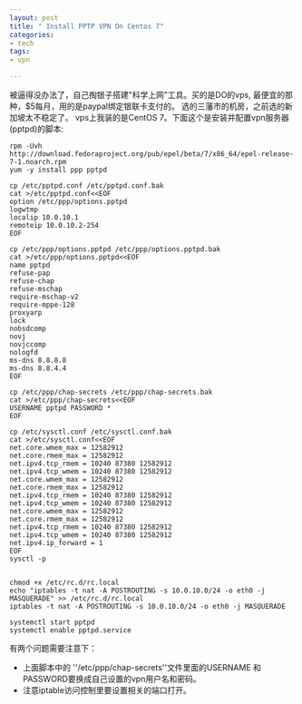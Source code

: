 ```yaml
---
layout: post
title: " Install PPTP VPN On Centos 7"
categories:
- tech
tags:
- vpn

---
```

被逼得没办法了，自己掏银子搭建"科学上网"工具。买的是DO的vps, 最便宜的那种，$5每月，用的是paypal绑定银联卡支付的。 选的三藩市的机房，之前选的新加坡太不稳定了。
vps上我装的是CentOS 7。下面这个是安装并配置vpn服务器(pptpd)的脚本:

    rpm -Uvh http://download.fedoraproject.org/pub/epel/beta/7/x86_64/epel-release-7-1.noarch.rpm
    yum -y install ppp pptpd

    cp /etc/pptpd.conf /etc/pptpd.conf.bak
    cat >/etc/pptpd.conf<<EOF
    option /etc/ppp/options.pptpd
    logwtmp
    localip 10.0.10.1
    remoteip 10.0.10.2-254
    EOF

    cp /etc/ppp/options.pptpd /etc/ppp/options.pptpd.bak
    cat >/etc/ppp/options.pptpd<<EOF
    name pptpd
    refuse-pap
    refuse-chap
    refuse-mschap
    require-mschap-v2
    require-mppe-128
    proxyarp
    lock
    nobsdcomp
    novj
    novjccomp
    nologfd
    ms-dns 8.8.8.8
    ms-dns 8.8.4.4
    EOF

    cp /etc/ppp/chap-secrets /etc/ppp/chap-secrets.bak
    cat >/etc/ppp/chap-secrets<<EOF
    USERNAME pptpd PASSWORD *
    EOF

    cp /etc/sysctl.conf /etc/sysctl.conf.bak
    cat >/etc/sysctl.conf<<EOF
    net.core.wmem_max = 12582912
    net.core.rmem_max = 12582912
    net.ipv4.tcp_rmem = 10240 87380 12582912
    net.ipv4.tcp_wmem = 10240 87380 12582912
    net.core.wmem_max = 12582912
    net.core.rmem_max = 12582912
    net.ipv4.tcp_rmem = 10240 87380 12582912
    net.ipv4.tcp_wmem = 10240 87380 12582912
    net.core.wmem_max = 12582912
    net.core.rmem_max = 12582912
    net.ipv4.tcp_rmem = 10240 87380 12582912
    net.ipv4.tcp_wmem = 10240 87380 12582912
    net.ipv4.ip_forward = 1
    EOF
    sysctl -p


    chmod +x /etc/rc.d/rc.local
    echo "iptables -t nat -A POSTROUTING -s 10.0.10.0/24 -o eth0 -j MASQUERADE" >> /etc/rc.d/rc.local
    iptables -t nat -A POSTROUTING -s 10.0.10.0/24 -o eth0 -j MASQUERADE

    systemctl start pptpd
    systemctl enable pptpd.service

有两个问题需要注意下：

*   上面脚本中的 ''/etc/ppp/chap-secrets''文件里面的USERNAME 和 PASSWORD要换成自己设置的vpn用户名和密码。
*   注意iptable访问控制里要设置相关的端口打开。

